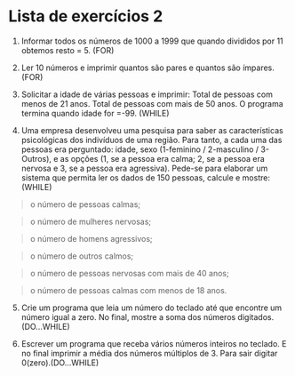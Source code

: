 # Lista de exercícios 2

1) Informar todos os números de 1000 a 1999 que quando divididos por 11 obtemos resto = 5. (FOR)

2) Ler 10 números e imprimir quantos são pares e quantos são ímpares. (FOR)

3) Solicitar a idade de várias pessoas e imprimir: Total de pessoas com menos de 21 anos. Total de pessoas com mais de 50 anos. O programa termina quando idade for =-99. (WHILE)

4) Uma empresa desenvolveu uma pesquisa para saber as características psicológicas dos indivíduos de uma região. Para tanto, a cada uma das pessoas era perguntado: idade, sexo (1-feminino / 2-masculino / 3-Outros), e as opções (1, se a pessoa era calma; 2, se a pessoa era nervosa e 3, se a pessoa era agressiva). Pede-se para elaborar um sistema que permita ler os dados de 150 pessoas, calcule e mostre: (WHILE)

> o número de pessoas calmas; 

> o número de mulheres nervosas; 

> o número de homens agressivos; 

> o número de outros calmos;

> o número de pessoas nervosas com mais de 40 anos; 

> o número de pessoas calmas com menos de 18 anos.

5) Crie um programa que leia um número do teclado até que encontre um número igual a zero. No final, mostre a soma dos números digitados.(DO...WHILE)

6) Escrever um programa que receba vários números inteiros no teclado. E no final imprimir a média dos números múltiplos de 3. Para sair digitar 0(zero).(DO...WHILE)
